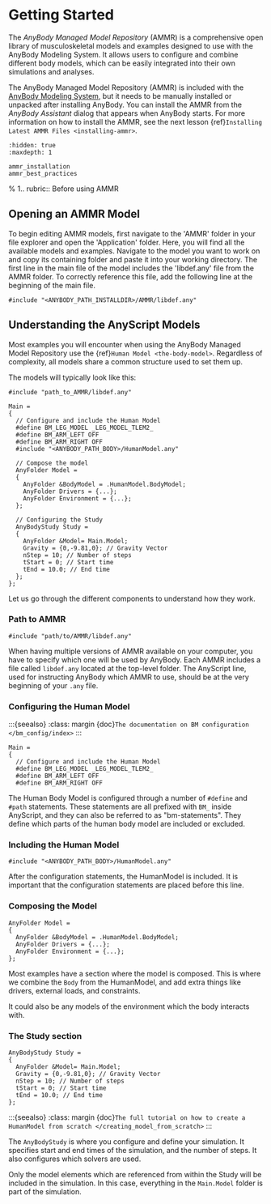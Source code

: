 # Getting Started

The *AnyBody Managed Model Repository* (AMMR) is a comprehensive open library of
musculoskeletal models and examples designed to use with the AnyBody Modeling
System. It allows users to configure and combine different body models, which
can be easily integrated into their own simulations and analyses.

The AnyBody Managed Model Repository (AMMR) is included with the 
[AnyBody Modeling System](https://www.anybodytech.com), 
but it needs to be manually installed or unpacked after installing AnyBody. You
can install the AMMR from the *AnyBody Assistant* dialog that appears when
AnyBody starts. For more information on how to install the AMMR, see the next
lesson {ref}`Installing Latest AMMR Files <installing-ammr>`.

```{toctree}
:hidden: true
:maxdepth: 1

ammr_installation
ammr_best_practices
```

% 1.. rubric:: Before using AMMR

## Opening an AMMR Model

To begin editing AMMR models, first navigate to the 'AMMR' folder in your file
explorer and open the 'Application' folder. Here, you will find all the
available models and examples. Navigate to the model you want to work on and
copy its containing folder and paste it into your working directory. The first
line in the main file of the model includes the 'libdef.any' file from the AMMR
folder. To correctly reference this file, add the following line at the beginning 
of the main file.

```AnyScriptDoc
#include "<ANYBODY_PATH_INSTALLDIR>/AMMR/libdef.any"
```

## Understanding the AnyScript Models

Most examples you will encounter when using the AnyBody Managed Model Repository
use the {ref}`Human Model <the-body-model>`. Regardless of complexity, all
models share a common structure used to set them up.

The models will typically look like this:

```AnyScriptDoc
#include "path_to_AMMR/libdef.any"

Main =
{
  // Configure and include the Human Model
  #define BM_LEG_MODEL _LEG_MODEL_TLEM2_
  #define BM_ARM_LEFT OFF
  #define BM_ARM_RIGHT OFF
  #include "<ANYBODY_PATH_BODY>/HumanModel.any"

  // Compose the model
  AnyFolder Model =
  {
    AnyFolder &BodyModel = .HumanModel.BodyModel;
    AnyFolder Drivers = {...};
    AnyFolder Environment = {...};
  };

  // Configuring the Study
  AnyBodyStudy Study =
  {
    AnyFolder &Model= Main.Model;
    Gravity = {0,-9.81,0}; // Gravity Vector
    nStep = 10; // Number of steps
    tStart = 0; // Start time
    tEnd = 10.0; // End time
  };
};
```

Let us go through the different components to understand how they work.

### Path to AMMR

```AnyScriptDoc
#include "path/to/AMMR/libdef.any"
```

When having multiple versions of AMMR available on your computer, you have to
specify which one will be used by AnyBody. Each AMMR includes a file called
`libdef.any` located at the top-level folder. The AnyScript line, used for
instructing AnyBody which AMMR to use, should be at the very beginning of your
`.any` file.

### Configuring the Human Model

:::{seealso}
:class: margin
{doc}`The documentation on BM configuration </bm_config/index>`
:::

```AnyScriptDoc
Main =
{
  // Configure and include the Human Model
  #define BM_LEG_MODEL _LEG_MODEL_TLEM2_
  #define BM_ARM_LEFT OFF
  #define BM_ARM_RIGHT OFF
```

The Human Body Model is configured through a number of `#define` and `#path`
statements. These statements are all prefixed with `BM_` inside AnyScript, and
they can also be referred to as "bm-statements". They define which parts of the
human body model are included or excluded.

### Including the Human Model

```AnyScriptDoc
#include "<ANYBODY_PATH_BODY>/HumanModel.any"
```

After the configuration statements, the HumanModel is included. It is important
that the configuration statements are placed before this line.

### Composing the Model

```AnyScriptDoc
AnyFolder Model =
{
  AnyFolder &BodyModel = .HumanModel.BodyModel;
  AnyFolder Drivers = {...};
  AnyFolder Environment = {...};
};
```

Most examples have a section where the model is composed. This is where we
combine the `Body` from the HumanModel, and add extra things like drivers,
external loads, and constraints.

It could also be any models of the environment which the body interacts with.

### The Study section

```AnyScriptDoc
AnyBodyStudy Study =
{
  AnyFolder &Model= Main.Model;
  Gravity = {0,-9.81,0}; // Gravity Vector
  nStep = 10; // Number of steps
  tStart = 0; // Start time
  tEnd = 10.0; // End time
};
```

:::{seealso}
:class: margin
{doc}`The full tutorial on how to create a HumanModel from scratch </creating_model_from_scratch>`
:::

The `AnyBodyStudy` is where you configure and define your simulation. It
specifies start and end times of the simulation, and the number of steps. It also
configures which solvers are used.

Only the model elements which are referenced from within the Study will be
included in the simulation. In this case, everything in the `Main.Model` folder is
part of the simulation.

[anybody modelling system]: https://www.anybodytech.com/software/anybodymodelingsystem/ 
[anyscript]: https://anyscript.org/tutorials/A_Getting_started_anyscript/index.html
[human model]: https://anyscript.org/tutorials/A_Getting_started/lesson1.html
